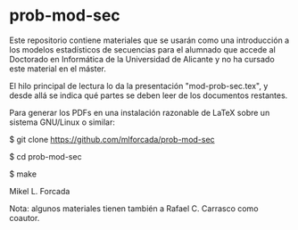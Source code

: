 prob-mod-sec
============

Este repositorio contiene materiales que se usarán como una introducción a los modelos estadísticos de secuencias para el alumnado que accede al Doctorado en Informática de la Universidad de Alicante y no ha cursado este material en el máster.

El hilo principal de lectura lo da la presentación "mod-prob-sec.tex", y desde allá se indica qué partes se deben leer de los documentos restantes.

Para generar los PDFs en una instalación razonable de LaTeX sobre un sistema GNU/Linux o similar:

$ git clone https://github.com/mlforcada/prob-mod-sec

$ cd prob-mod-sec

$ make

Mikel L. Forcada

Nota: algunos materiales tienen también a Rafael C. Carrasco como coautor.


